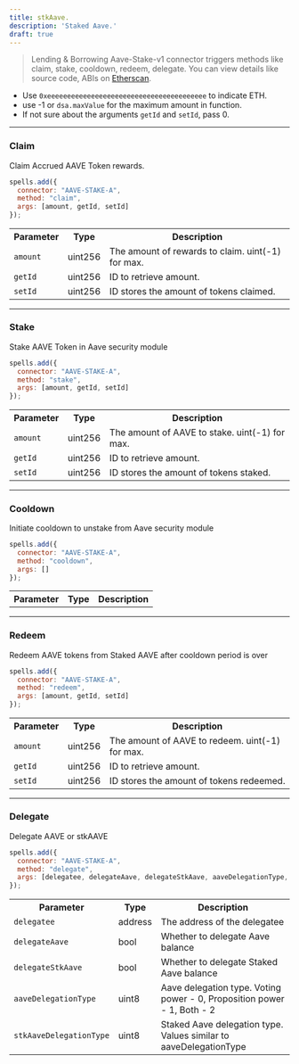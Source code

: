 ```yaml
---
title: stkAave.
description: 'Staked Aave.'
draft: true
---
```

> Lending & Borrowing
Aave-Stake-v1 connector triggers methods like claim, stake, cooldown, redeem, delegate. You can view details like source code, ABIs on [Etherscan](https://etherscan.io/address/0xf73c94402bc24148b744083ed02654eec2c37d5b#code).

- Use `0xeeeeeeeeeeeeeeeeeeeeeeeeeeeeeeeeeeeeeeee` to indicate ETH.
- use -1 or `dsa.maxValue` for the maximum amount in function.
- If not sure about the arguments `getId` and `setId`, pass 0.

---

### Claim

Claim Accrued AAVE Token rewards.

```javascript
spells.add({
  connector: "AAVE-STAKE-A",
  method: "claim",
  args: [amount, getId, setId]
});
```

<table class="table">
  <tr>
    <th>Parameter</th>
    <th>Type</th>
    <th>Description</th>
  </tr>
   <tr>
     <td><code>amount</code></td>
     <td>uint256</td>
     <td>The amount of rewards to claim. uint(-1) for max.</td>
   <tr>
   <tr>
     <td><code>getId</code></td>
     <td>uint256</td>
     <td>ID to retrieve amount.</td>
   <tr>
   <tr>
     <td><code>setId</code></td>
     <td>uint256</td>
     <td>ID stores the amount of tokens claimed.</td>
   <tr>
</table>

---

### Stake

Stake AAVE Token in Aave security module

```javascript
spells.add({
  connector: "AAVE-STAKE-A",
  method: "stake",
  args: [amount, getId, setId]
});
```

<table class="table">
  <tr>
    <th>Parameter</th>
    <th>Type</th>
    <th>Description</th>
  </tr>
   <tr>
     <td><code>amount</code></td>
     <td>uint256</td>
     <td>The amount of AAVE to stake. uint(-1) for max.</td>
   <tr>
   <tr>
     <td><code>getId</code></td>
     <td>uint256</td>
     <td>ID to retrieve amount.</td>
   <tr>
   <tr>
     <td><code>setId</code></td>
     <td>uint256</td>
     <td>ID stores the amount of tokens staked.</td>
   <tr>
</table>

---

### Cooldown

Initiate cooldown to unstake from Aave security module

```javascript
spells.add({
  connector: "AAVE-STAKE-A",
  method: "cooldown",
  args: []
});
```

<table class="table">
  <tr>
    <th>Parameter</th>
    <th>Type</th>
    <th>Description</th>
  </tr>
</table>

---

### Redeem

Redeem AAVE tokens from Staked AAVE after cooldown period is over

```javascript
spells.add({
  connector: "AAVE-STAKE-A",
  method: "redeem",
  args: [amount, getId, setId]
});
```

<table class="table">
  <tr>
    <th>Parameter</th>
    <th>Type</th>
    <th>Description</th>
  </tr>
   <tr>
     <td><code>amount</code></td>
     <td>uint256</td>
     <td>The amount of AAVE to redeem. uint(-1) for max.</td>
   <tr>
   <tr>
     <td><code>getId</code></td>
     <td>uint256</td>
     <td>ID to retrieve amount.</td>
   <tr>
   <tr>
     <td><code>setId</code></td>
     <td>uint256</td>
     <td>ID stores the amount of tokens redeemed.</td>
   <tr>
</table>

---

### Delegate

Delegate AAVE or stkAAVE

```javascript
spells.add({
  connector: "AAVE-STAKE-A",
  method: "delegate",
  args: [delegatee, delegateAave, delegateStkAave, aaveDelegationType, stkAaveDelegationType]
});
```

<table class="table">
  <tr>
    <th>Parameter</th>
    <th>Type</th>
    <th>Description</th>
  </tr>
   <tr>
     <td><code>delegatee</code></td>
     <td>address</td>
     <td>The address of the delegatee</td>
   <tr>
   <tr>
     <td><code>delegateAave</code></td>
     <td>bool</td>
     <td>Whether to delegate Aave balance</td>
   <tr>
   <tr>
     <td><code>delegateStkAave</code></td>
     <td>bool</td>
     <td>Whether to delegate Staked Aave balance</td>
   <tr>
   <tr>
     <td><code>aaveDelegationType</code></td>
     <td>uint8</td>
     <td>Aave delegation type. Voting power - 0, Proposition power - 1, Both - 2</td>
   <tr>
   <tr>
     <td><code>stkAaveDelegationType</code></td>
     <td>uint8</td>
     <td>Staked Aave delegation type. Values similar to aaveDelegationType</td>
   <tr>
</table>